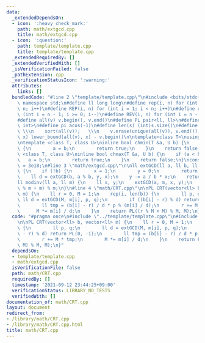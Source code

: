 ```yaml
---
data:
  _extendedDependsOn:
  - icon: ':heavy_check_mark:'
    path: math/extgcd.cpp
    title: math/extgcd.cpp
  - icon: ':question:'
    path: template/template.cpp
    title: template/template.cpp
  _extendedRequiredBy: []
  _extendedVerifiedWith: []
  _isVerificationFailed: false
  _pathExtension: cpp
  _verificationStatusIcon: ':warning:'
  attributes:
    links: []
  bundledCode: "#line 2 \"template/template.cpp\"\n#include <bits/stdc++.h>\nusing\
    \ namespace std;\n#define ll long long\n#define rep(i, n) for (int i = 0; i <\
    \ n; i++)\n#define REP(i, n) for (int i = 1; i < n; i++)\n#define rev(i, n) for\
    \ (int i = n - 1; i >= 0; i--)\n#define REV(i, n) for (int i = n - 1; i > 0; i--)\n\
    #define all(v) v.begin(), v.end()\n#define PL pair<ll, ll>\n#define PI pair<int,\
    \ int>\n#define pi acos(-1)\n#define len(s) (int)s.size()\n#define compress(v)\
    \ \\\n    sort(all(v));   \\\n    v.erase(unique(all(v)), v.end());\n#define comid(v,\
    \ x) lower_bound(all(v), x) - v.begin()\n\ntemplate<class T>\nusing prique=priority_queue<T,vector<T>,greater<>>;\n\
    \ntemplate <class T, class U>\ninline bool chmin(T &a, U b) {\n    if (a > b)\
    \ {\n        a = b;\n        return true;\n    }\n    return false;\n}\ntemplate\
    \ <class T, class U>\ninline bool chmax(T &a, U b) {\n    if (a < b) {\n     \
    \   a = b;\n        return true;\n    }\n    return false;\n}\nconstexpr ll inf\
    \ = 3e18;\n#line 3 \"math/extgcd.cpp\"\n\nll extGCD(ll a, ll b, ll &x, ll &y)\
    \ {\n    if (!b) {\n        x = 1;\n        y = 0;\n        return a;\n    }\n\
    \    ll d = extGCD(b, a % b, y, x);\n    y -= a / b * x;\n    return d;\n}\n\n\
    ll modinv(ll a, ll m) {\n    ll x, y;\n    extGCD(a, m, x, y);\n    return (x\
    \ % m + m) % m;\n}\n#line 4 \"math/CRT.cpp\"\n\nPL CRT(vector<ll> b, vector<ll>\
    \ m) {\n    ll r = 0, M = 1;\n    rep(i, len(b)) {\n        ll p, q;\n       \
    \ ll d = extGCD(M, m[i], p, q);\n        if ((b[i] - r) % d) return PL(0, -1);\n\
    \        ll tmp = (b[i] - r) / d * p % (m[i] / d);\n        r += M * tmp;\n  \
    \      M *= m[i] / d;\n    }\n    return PL((r % M + M) % M, M);\n}\n"
  code: "#pragma once\n#include \"../template/template.cpp\"\n#include \"extgcd.cpp\"\
    \n\nPL CRT(vector<ll> b, vector<ll> m) {\n    ll r = 0, M = 1;\n    rep(i, len(b))\
    \ {\n        ll p, q;\n        ll d = extGCD(M, m[i], p, q);\n        if ((b[i]\
    \ - r) % d) return PL(0, -1);\n        ll tmp = (b[i] - r) / d * p % (m[i] / d);\n\
    \        r += M * tmp;\n        M *= m[i] / d;\n    }\n    return PL((r % M +\
    \ M) % M, M);\n}"
  dependsOn:
  - template/template.cpp
  - math/extgcd.cpp
  isVerificationFile: false
  path: math/CRT.cpp
  requiredBy: []
  timestamp: '2021-09-12 23:44:25+09:00'
  verificationStatus: LIBRARY_NO_TESTS
  verifiedWith: []
documentation_of: math/CRT.cpp
layout: document
redirect_from:
- /library/math/CRT.cpp
- /library/math/CRT.cpp.html
title: math/CRT.cpp
---
```

